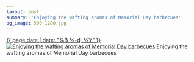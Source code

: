 ```yaml
---
layout: post
summary: 'Enjoying the wafting aromas of Memorial Day barbecues'
og_image: 500-1280.jpg
---
```


<p>
 <time>
  <a href="/500">
   {{ page.date | date: "%B %-d, %Y" }}
  </a>
 </time>
 <a href="/500">
  <img alt="Enjoying the wafting aromas of Memorial Day barbecues" sizes="(min-width: 700px) 50vw, calc(100vw - 2rem)" src="{{ site.assets_url }}/500-640.jpg" srcset="{{ site.assets_url }}/500-1280.jpg 1280w, {{ site.assets_url }}/500-960.jpg 960w, {{ site.assets_url }}/500-640.jpg 640w, {{ site.assets_url }}/500-320.jpg 320w"/>
 </a>
 <span>
  Enjoying the wafting aromas of Memorial Day barbecues
 </span>
</p>
